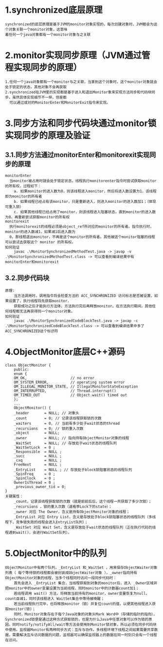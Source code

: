 # 1.synchronized底层原理
    synchronized的底层原理是基于JVM的monitor对象实现的，每次创建对象时，JVM都会为这个对象关联一个monitor对象，这意味
    着任何一个java对象都有一个monitor对象与之关联
# 2.monitor实现同步原理（JVM通过管程实现同步的原理）
    1.任何一个java对象都有一个monitor与之关联，当拿到这个对象时，这个monitor对象就会处于锁定的状态，其他对象不会再获取
    2.synchronized在JVM里的实现都是基于进入和退出Monitor象来实现方法同步和代码块同步。虽然具体实现细节不一样，但是都
      可以通过成对的MonitorEnter和MonitorExit指令来实现。
# 3.同步方法和同步代码块通过monitor锁实现同步的原理及验证
## 3.1.同步方法通过monitorEnter和monitorexit实现同步的原理
    monitorEnter
      当monitor被占用时就会处于锁定状态，线程执行monitorenter指令时尝试获取monitor的所有权，过程如下：
        a. 如果monitor的进入数为0，则该线程进入monitor，然后将进入数设置为1，该线程即为monitor的所有者
        b. 如果线程已经占有该monitor，只是重新进入，则进入monitor的进入数加1；（体现可重入锁）
        c. 如果其他线程已经占用了monitor，则该线程进入阻塞状态，直到monitor的进入数为0，再重新尝试获取monitor的所有权
    monitorexit
      执行monitorexit的线程必须是object_ref所对应的monitor的所有者。指令执行时，monitor的进入数减1，如果减1后进入数为
      0，那线程退出monitor，不再是这个monitor的所有者。其他被这个monitor阻塞的线程可以尝试去获取这个 monitor 的所有权。
    如何验证
        javac .\MonitorSynchronizedMethodTest.java -> javap -v .\MonitorSynchronizedMethodTest.class -> 可以查看到编译结果中有monitorEnter和monitorexit
## 3.2.同步代码块
    原理:
        当方法调用时，调用指令将会检查方法的 ACC_SYNCHRONIZED 访问标志是否被设置，如果设置了，执行线程将先获取monitor，
        获取成功之后才能执行方法体，方法执行完后再释放monitor。在方法执行期间，其他任何线程都无法再获得同一个monitor对象。
    如何验证
        javac .\MonitorSynchronizedCodeBlockTest.java -> javap -c .\MonitorSynchronizedCodeBlockTest.class -> 可以查看到编译结果中多了ACC_SYNCHRONIZED这个标识符
# 4.ObjectMonitor底层C++源码
    class ObjectMonitor {
        public:
        enum {
        OM_OK,                    // no error
        OM_SYSTEM_ERROR,          // operating system error
        OM_ILLEGAL_MONITOR_STATE, // IllegalMonitorStateException
        OM_INTERRUPTED,           // Thread.interrupt()
        OM_TIMED_OUT              // Object.wait() timed out
        };
        ...
        ObjectMonitor() {
        _header       = NULL; // 对象头
        _count        = 0; // 记录该线程获取锁的次数
        _waiters      = 0, // 当前有多少处于wait状态的thread
        _recursions   = 0; // 锁的重入次数
        _object       = NULL;
        _owner        = NULL; // 指向持有ObjectMonitor对象的线程
        _WaitSet      = NULL; // 存放处于wait状态的线程队列
        _WaitSetLock  = 0 ;
        _Responsible  = NULL ;
        _succ         = NULL ;
        _cxq          = NULL ;
        FreeNext      = NULL ;
        _EntryList    = NULL ; // 存放处于block锁阻塞状态的线程队列
        _SpinFreq     = 0 ;
        _SpinClock    = 0 ;
        OwnerIsThread = 0 ;
        _previous_owner_tid = 0;
    }
    关键属性：
        _count，记录该线程获取锁的次数（就是前前后后，这个线程一共获取了多少次锁）；
        _recursions ，锁的重入次数（道格李Lock下的state）；
        _owner 对应 The Owner，含义是持有ObjectMonitor对象的线程；
        _EntryList 对应 Entry List，含义是存放处于block锁阻塞状态的线程队列（多线程下，竞争锁失败的线程会进入EntryList队列）；
        _WaitSet 对应 Wait Set，含义是存放处于wait状态的线程队列（正在执行代码的线程遇到wait()，会进行WaitSet队列）。
# 5.ObjectMonitor中的队列
    ObjectMonitor中有两个队列，_EntryList 和_WaitSet ，用来保存ObjectWaiter对象列表（ 每个等待锁的线程都会被封装成ObjectWaiter对象 ），_owner指向持有ObjectMonitor对象的线程，当多个线程同时访问一段同步代码时：
        首先会进入 _EntryList 集合，当线程获取到对象的monitor后，进入 _Owner区域并把monitor中的owner变量设置为当前线程，同时monitor中的计数器count加1；
        若线程调用 wait() 方法，将释放当前持有的monitor，owner变量恢复为null，count自减1，同时该线程进入 WaitSet集合中等待被唤醒；
        若当前线程执行完毕，也将释放monitor（锁）并复位count的值，以便其他线程进入获取monitor(锁)；
        同时，Monitor对象存在于每个Java对象的对象头Mark Word中（存储的指针的指向），Synchronized锁便是通过这种方式获取锁的，也是为什么Java中任意对象可以作为锁的原因，同时notify/notifyAll/wait等方法会使用到Monitor锁对象，所以必须在同步代码块中使用。监视器Monitor有两种同步方式：互斥与协作。多线程环境下线程之间如果需要共享数据，需要解决互斥访问数据的问题，监视器可以确保监视器上的数据在同一时刻只会有一个线程在访问。